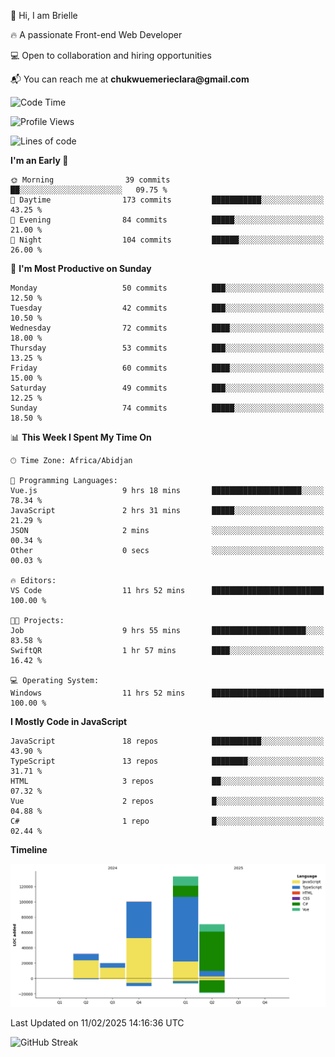 <div align="left">
  <p>👋 Hi, I am Brielle</p>
  <p>🔥 A passionate Front-end Web Developer</p>
  <p>💻 Open to collaboration and hiring opportunities</p>
  <p>📬 You can reach me at <strong>chukwuemerieclara@gmail.com</strong></p>
</div>


 
 <!--START_SECTION:waka-->
![Code Time](http://img.shields.io/badge/Code%20Time-479%20hrs%203%20mins-blue)

![Profile Views](http://img.shields.io/badge/Profile%20Views-0-blue)

![Lines of code](https://img.shields.io/badge/From%20Hello%20World%20I%27ve%20Written-291.8%20thousand%20lines%20of%20code-blue)

**I'm an Early 🐤** 

```text
🌞 Morning                39 commits          ██░░░░░░░░░░░░░░░░░░░░░░░   09.75 % 
🌆 Daytime                173 commits         ███████████░░░░░░░░░░░░░░   43.25 % 
🌃 Evening                84 commits          █████░░░░░░░░░░░░░░░░░░░░   21.00 % 
🌙 Night                  104 commits         ██████░░░░░░░░░░░░░░░░░░░   26.00 % 
```
📅 **I'm Most Productive on Sunday** 

```text
Monday                   50 commits          ███░░░░░░░░░░░░░░░░░░░░░░   12.50 % 
Tuesday                  42 commits          ███░░░░░░░░░░░░░░░░░░░░░░   10.50 % 
Wednesday                72 commits          ████░░░░░░░░░░░░░░░░░░░░░   18.00 % 
Thursday                 53 commits          ███░░░░░░░░░░░░░░░░░░░░░░   13.25 % 
Friday                   60 commits          ████░░░░░░░░░░░░░░░░░░░░░   15.00 % 
Saturday                 49 commits          ███░░░░░░░░░░░░░░░░░░░░░░   12.25 % 
Sunday                   74 commits          █████░░░░░░░░░░░░░░░░░░░░   18.50 % 
```


📊 **This Week I Spent My Time On** 

```text
🕑︎ Time Zone: Africa/Abidjan

💬 Programming Languages: 
Vue.js                   9 hrs 18 mins       ████████████████████░░░░░   78.34 % 
JavaScript               2 hrs 31 mins       █████░░░░░░░░░░░░░░░░░░░░   21.29 % 
JSON                     2 mins              ░░░░░░░░░░░░░░░░░░░░░░░░░   00.34 % 
Other                    0 secs              ░░░░░░░░░░░░░░░░░░░░░░░░░   00.03 % 

🔥 Editors: 
VS Code                  11 hrs 52 mins      █████████████████████████   100.00 % 

🐱‍💻 Projects: 
Job                      9 hrs 55 mins       █████████████████████░░░░   83.58 % 
SwiftQR                  1 hr 57 mins        ████░░░░░░░░░░░░░░░░░░░░░   16.42 % 

💻 Operating System: 
Windows                  11 hrs 52 mins      █████████████████████████   100.00 % 
```

**I Mostly Code in JavaScript** 

```text
JavaScript               18 repos            ███████████░░░░░░░░░░░░░░   43.90 % 
TypeScript               13 repos            ████████░░░░░░░░░░░░░░░░░   31.71 % 
HTML                     3 repos             ██░░░░░░░░░░░░░░░░░░░░░░░   07.32 % 
Vue                      2 repos             █░░░░░░░░░░░░░░░░░░░░░░░░   04.88 % 
C#                       1 repo              █░░░░░░░░░░░░░░░░░░░░░░░░   02.44 % 
```



**Timeline**

![Lines of Code chart](https://raw.githubusercontent.com/Brielle28/Brielle28/main/assets/bar_graph.png)


 Last Updated on 11/02/2025 14:16:36 UTC
<!--END_SECTION:waka-->

![GitHub Streak](https://github-readme-streak-stats.herokuapp.com/?user=Brielle28)



